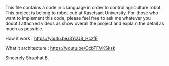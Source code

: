 This file contains a code in c language in order to control agriculture robot. This project is belong to robot cub at Kasetsart University. For those who want to implement this code, please feel free to ask me whatever you doubt.I attached videos as show overall the project and explain the detail as much as possible.



How it work : https://youtu.be/3YcU8_HczfE

What it architecture : https://youtu.be/OcbTFVKSksk

Sincerely
Siraphat B.
